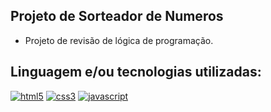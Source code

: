 ## Projeto de Sorteador de Numeros
 - Projeto de revisão de lógica de programação.

## Linguagem e/ou tecnologias utilizadas:

[![html5](	https://img.shields.io/badge/HTML5-E34F26?style=for-the-badge&logo=html5&logoColor=white)]()
[![css3](https://img.shields.io/badge/CSS3-1572B6?style=for-the-badge&logo=css3&logoColor=white)]()
[![javascript](https://img.shields.io/badge/JavaScript-F7DF1E?style=for-the-badge&logo=javascript&logoColor=black)]()